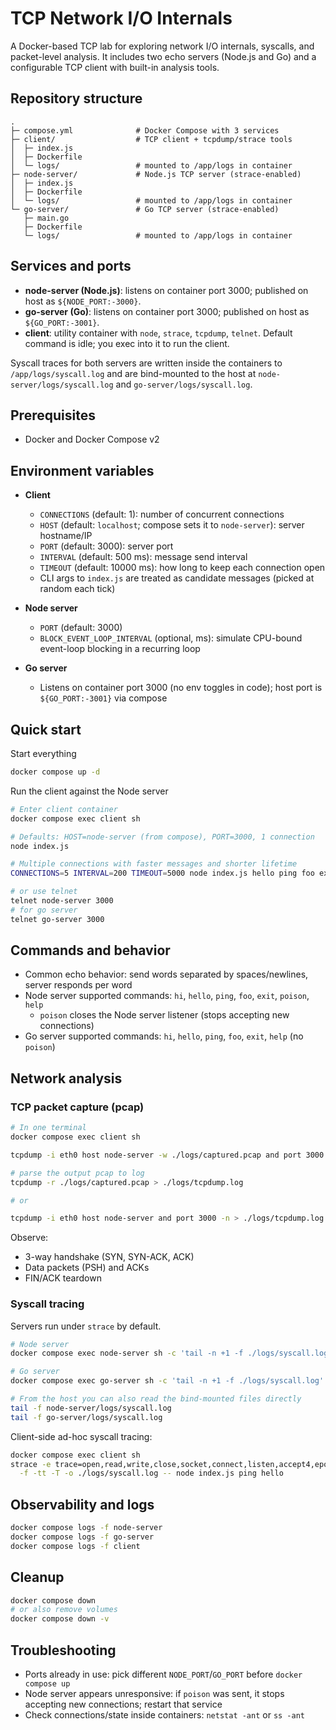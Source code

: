 # TCP Network I/O Internals

A Docker-based TCP lab for exploring network I/O internals, syscalls, and packet-level analysis. It includes two echo servers (Node.js and Go) and a configurable TCP client with built-in analysis tools.

## Repository structure

```text
.
├─ compose.yml              # Docker Compose with 3 services
├─ client/                  # TCP client + tcpdump/strace tools
│  ├─ index.js
│  ├─ Dockerfile
│  └─ logs/                 # mounted to /app/logs in container
├─ node-server/             # Node.js TCP server (strace-enabled)
│  ├─ index.js
│  ├─ Dockerfile
│  └─ logs/                 # mounted to /app/logs in container
└─ go-server/               # Go TCP server (strace-enabled)
   ├─ main.go
   ├─ Dockerfile
   └─ logs/                 # mounted to /app/logs in container
```

## Services and ports

- **node-server (Node.js)**: listens on container port 3000; published on host as `${NODE_PORT:-3000}`.
- **go-server (Go)**: listens on container port 3000; published on host as `${GO_PORT:-3001}`.
- **client**: utility container with `node`, `strace`, `tcpdump`, `telnet`. Default command is idle; you exec into it to run the client.

Syscall traces for both servers are written inside the containers to `/app/logs/syscall.log` and are bind-mounted to the host at `node-server/logs/syscall.log` and `go-server/logs/syscall.log`.

## Prerequisites

- Docker and Docker Compose v2

## Environment variables

- **Client**

  - `CONNECTIONS` (default: 1): number of concurrent connections
  - `HOST` (default: `localhost`; compose sets it to `node-server`): server hostname/IP
  - `PORT` (default: 3000): server port
  - `INTERVAL` (default: 500 ms): message send interval
  - `TIMEOUT` (default: 10000 ms): how long to keep each connection open
  - CLI args to `index.js` are treated as candidate messages (picked at random each tick)

- **Node server**

  - `PORT` (default: 3000)
  - `BLOCK_EVENT_LOOP_INTERVAL` (optional, ms): simulate CPU-bound event-loop blocking in a recurring loop

- **Go server**
  - Listens on container port 3000 (no env toggles in code); host port is `${GO_PORT:-3001}` via compose

## Quick start

Start everything

```bash
docker compose up -d
```

Run the client against the Node server

```bash
# Enter client container
docker compose exec client sh

# Defaults: HOST=node-server (from compose), PORT=3000, 1 connection
node index.js

# Multiple connections with faster messages and shorter lifetime
CONNECTIONS=5 INTERVAL=200 TIMEOUT=5000 node index.js hello ping foo exit

# or use telnet
telnet node-server 3000
# for go server
telnet go-server 3000
```

## Commands and behavior

- Common echo behavior: send words separated by spaces/newlines, server responds per word
- Node server supported commands: `hi`, `hello`, `ping`, `foo`, `exit`, `poison`, `help`
  - `poison` closes the Node server listener (stops accepting new connections)
- Go server supported commands: `hi`, `hello`, `ping`, `foo`, `exit`, `help` (no `poison`)

## Network analysis

### TCP packet capture (pcap)

```bash
# In one terminal
docker compose exec client sh

tcpdump -i eth0 host node-server -w ./logs/captured.pcap and port 3000 -n

# parse the output pcap to log
tcpdump -r ./logs/captured.pcap > ./logs/tcpdump.log

# or

tcpdump -i eth0 host node-server and port 3000 -n > ./logs/tcpdump.log
```

Observe:

- 3-way handshake (SYN, SYN-ACK, ACK)
- Data packets (PSH) and ACKs
- FIN/ACK teardown

### Syscall tracing

Servers run under `strace` by default.

```bash
# Node server
docker compose exec node-server sh -c 'tail -n +1 -f ./logs/syscall.log'

# Go server
docker compose exec go-server sh -c 'tail -n +1 -f ./logs/syscall.log'

# From the host you can also read the bind-mounted files directly
tail -f node-server/logs/syscall.log
tail -f go-server/logs/syscall.log
```

Client-side ad-hoc syscall tracing:

```bash
docker compose exec client sh
strace -e trace=open,read,write,close,socket,connect,listen,accept4,epoll_create1,epoll_ctl,epoll_pwait \
  -f -tt -T -o ./logs/syscall.log -- node index.js ping hello
```

## Observability and logs

```bash
docker compose logs -f node-server
docker compose logs -f go-server
docker compose logs -f client
```

## Cleanup

```bash
docker compose down
# or also remove volumes
docker compose down -v
```

## Troubleshooting

- Ports already in use: pick different `NODE_PORT`/`GO_PORT` before `docker compose up`
- Node server appears unresponsive: if `poison` was sent, it stops accepting new connections; restart that service
- Check connections/state inside containers: `netstat -ant` or `ss -ant`
